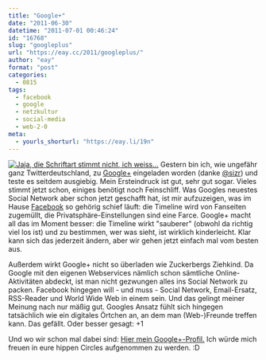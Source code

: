 ```yaml
---
title: "Google+"
date: "2011-06-30"
datetime: "2011-07-01 00:46:24"
id: "16768"
slug: "googleplus"
url: "https://eay.cc/2011/googleplus/"
author: "eay"
format: "post"
categories:
  - 0815
tags:
  - facebook
  - google
  - netzkultur
  - social-media
  - web-2-0
meta:
  - yourls_shorturl: "https://eay.li/19n"
---
```


[![](https://eay.cc/uploads/2011/googleplus.jpg "Jaja, die Schriftart stimmt nicht, ich weiss...")](http://eay.cc/googleplus) Gestern bin ich, wie ungefähr ganz Twitterdeutschland, zu [Google+](http://plus.google.com/) eingeladen worden (danke [@sizr](http://twitter.com/sizr)) und teste es seitdem ausgiebig. Mein Ersteindruck ist gut, sehr gut sogar. Vieles stimmt jetzt schon, einiges benötigt noch Feinschliff. Was Googles neuestes Social Network aber schon jetzt geschafft hat, ist mir aufzuzeigen, was im Hause [Facebook](http://www.facebook.com/eayz.net) so gehörig schief läuft: die Timeline wird von Fanseiten zugemüllt, die Privatsphäre-Einstellungen sind eine Farce. Google+ macht all das im Moment besser: die Timeline wirkt "sauberer" (obwohl da richtig viel los ist) und zu bestimmen, wer was sieht, ist wirklich kinderleicht. Klar kann sich das jederzeit ändern, aber wir gehen jetzt einfach mal vom besten aus.

Außerdem wirkt Google+ nicht so überladen wie Zuckerbergs Ziehkind. Da Google mit den eigenen Webservices nämlich schon sämtliche Online-Aktivitäten abdeckt, ist man nicht gezwungen alles ins Social Network zu packen. Facebook hingegen will - und muss - Social Network, Email-Ersatz, RSS-Reader und World Wide Web in einem sein. Und das gelingt meiner Meinung nach nur mäßig gut. Googles Ansatz fühlt sich hingegen tatsächlich wie ein digitales Örtchen an, an dem man (Web-)Freunde treffen kann. Das gefällt. Oder besser gesagt: +1

Und wo wir schon mal dabei sind: [Hier mein Google+-Profil.](http://eay.cc/googleplus) Ich würde mich freuen in eure hippen Circles aufgenommen zu werden. :D
